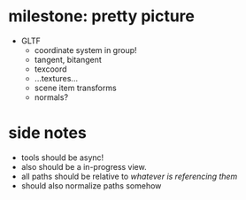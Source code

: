 # milestone: pretty picture
- GLTF
  - coordinate system in group!
  - tangent, bitangent
  - texcoord
  - ...textures...
  * scene item transforms
  * normals?

# side notes
- tools should be async!
- also should be a in-progress view.
- all paths should be relative to *whatever is referencing them*
- should also normalize paths somehow
